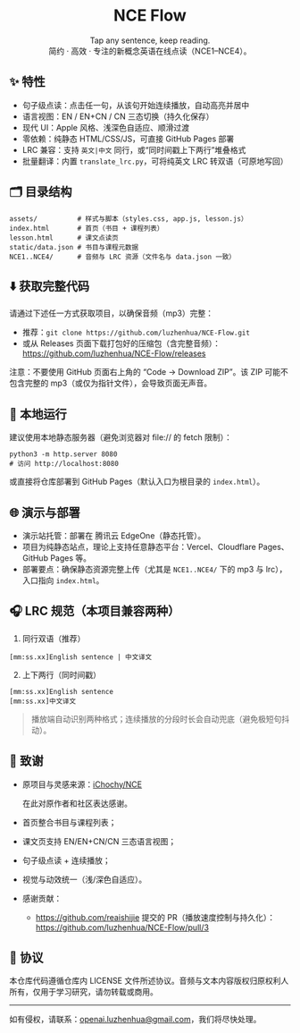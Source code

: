 <div align="center">

# NCE Flow

Tap any sentence, keep reading.  
简约 · 高效 · 专注的新概念英语在线点读（NCE1–NCE4）。

</div>

## ✨ 特性

- 句子级点读：点击任一句，从该句开始连续播放，自动高亮并居中
- 语言视图：EN / EN+CN / CN 三态切换（持久化保存）
- 现代 UI：Apple 风格、浅深色自适应、顺滑过渡
- 零依赖：纯静态 HTML/CSS/JS，可直接 GitHub Pages 部署
- LRC 兼容：支持 `英文|中文` 同行，或“同时间戳上下两行”堆叠格式
- 批量翻译：内置 `translate_lrc.py`，可将纯英文 LRC 转双语（可原地写回）

## 🗂 目录结构

```
assets/          # 样式与脚本（styles.css, app.js, lesson.js）
index.html       # 首页（书目 + 课程列表）
lesson.html      # 课文点读页
static/data.json # 书目与课程元数据
NCE1..NCE4/      # 音频与 LRC 资源（文件名与 data.json 一致）
```

## ⬇️ 获取完整代码

请通过下述任一方式获取项目，以确保音频（mp3）完整：

- 推荐：`git clone https://github.com/luzhenhua/NCE-Flow.git`
- 或从 Releases 页面下载打包好的压缩包（含完整音频）：https://github.com/luzhenhua/NCE-Flow/releases

注意：不要使用 GitHub 页面右上角的 “Code → Download ZIP”。该 ZIP 可能不包含完整的 mp3（或仅为指针文件），会导致页面无声音。

## 🚀 本地运行

建议使用本地静态服务器（避免浏览器对 file:// 的 fetch 限制）：

```
python3 -m http.server 8080
# 访问 http://localhost:8080
```

或直接将仓库部署到 GitHub Pages（默认入口为根目录的 `index.html`）。

## 🌐 演示与部署

- 演示站托管：部署在 腾讯云 EdgeOne（静态托管）。
- 项目为纯静态站点，理论上支持任意静态平台：Vercel、Cloudflare Pages、GitHub Pages 等。
- 部署要点：确保静态资源完整上传（尤其是 `NCE1..NCE4/` 下的 mp3 与 lrc），入口指向 `index.html`。

## 🎧 LRC 规范（本项目兼容两种）

1) 同行双语（推荐）

```
[mm:ss.xx]English sentence | 中文译文
```

2) 上下两行（同时间戳）

```
[mm:ss.xx]English sentence
[mm:ss.xx]中文译文
```

> 播放端自动识别两种格式；连续播放的分段时长会自动兜底（避免极短句抖动）。


## 🙏 致谢

- 原项目与灵感来源：[iChochy/NCE](https://github.com/iChochy/NCE)

  在此对原作者和社区表达感谢。

- 首页整合书目与课程列表；
- 课文页支持 EN/EN+CN/CN 三态语言视图；
- 句子级点读 + 连续播放；
- 视觉与动效统一（浅/深色自适应）。

- 感谢贡献：
  - https://github.com/reaishijie 提交的 PR（播放速度控制与持久化）：
    https://github.com/luzhenhua/NCE-Flow/pull/3

## 📄 协议

本仓库代码遵循仓库内 LICENSE 文件所述协议。音频与文本内容版权归原权利人所有，仅用于学习研究，请勿转载或商用。

---

如有侵权，请联系：openai.luzhenhua@gmail.com，我们将尽快处理。
